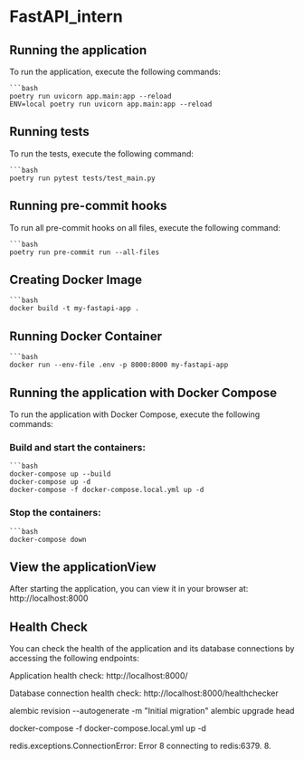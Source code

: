 # FastAPI_intern

## Running the application

To run the application, execute the following commands:

    ```bash
    poetry run uvicorn app.main:app --reload
    ENV=local poetry run uvicorn app.main:app --reload

## Running tests

To run the tests, execute the following command:

    ```bash
    poetry run pytest tests/test_main.py

## Running pre-commit hooks

To run all pre-commit hooks on all files, execute the following command:
    
    ```bash
    poetry run pre-commit run --all-files

## Creating Docker Image
    ```bash
    docker build -t my-fastapi-app .

## Running Docker Container
    ```bash
    docker run --env-file .env -p 8000:8000 my-fastapi-app

## Running the application with Docker Compose

To run the application with Docker Compose, execute the following commands:

### Build and start the containers:    
    ```bash
    docker-compose up --build
    docker-compose up -d
    docker-compose -f docker-compose.local.yml up -d

### Stop the containers:
    ```bash
    docker-compose down

## View the applicationView
After starting the application, you can view it in your browser at:
    http://localhost:8000

## Health Check
You can check the health of the application and its database connections by accessing the following endpoints:

Application health check: http://localhost:8000/

Database connection health check: http://localhost:8000/healthchecker


alembic revision --autogenerate -m "Initial migration"
alembic upgrade head

docker-compose -f docker-compose.local.yml up -d

redis.exceptions.ConnectionError: Error 8 connecting to redis:6379. 8.
